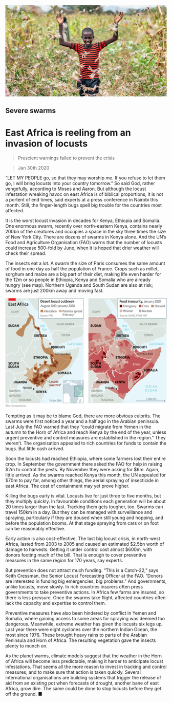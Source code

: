 ![](./images/20200201_MAP003_2.jpg)

## Severe swarms

# East Africa is reeling from an invasion of locusts

> Prescient warnings failed to prevent the crisis

> Jan 30th 2020

“LET MY PEOPLE go, so that they may worship me. If you refuse to let them go, I will bring locusts into your country tomorrow.” So said God, rather vengefully, according to Moses and Aaron. But although the locust infestation wreaking havoc on east Africa is of biblical proportions, it is not a portent of end times, said experts at a press conference in Nairobi this month. Still, the finger-length bugs spell big trouble for the countries most affected.

It is the worst locust invasion in decades for Kenya, Ethiopia and Somalia. One enormous swarm, recently over north-eastern Kenya, contains nearly 200bn of the creatures and occupies a space in the sky three times the size of New York City. There are dozens of swarms in Kenya alone. And the UN’s Food and Agriculture Organisation (FAO) warns that the number of locusts could increase 500-fold by June, when it is hoped that drier weather will check their spread.

The insects eat a lot. A swarm the size of Paris consumes the same amount of food in one day as half the population of France. Crops such as millet, sorghum and maize are a big part of their diet, making life even harder for the 12m or so people in Ethiopia, Kenya and Somalia who are already hungry (see map). Northern Uganda and South Sudan are also at risk; swarms are just 200km away and moving fast.

![](./images/20200201_MAM937_1.png)

Tempting as it may be to blame God, there are more obvious culprits. The swarms were first noticed a year and a half ago in the Arabian peninsula. Last July the FAO warned that they “could migrate from Yemen in the autumn to the Horn of Africa and reach Kenya by the end of the year, unless urgent preventive and control measures are established in the region.” They weren’t. The organisation appealed to rich countries for funds to contain the bugs. But little cash arrived.

Soon the locusts had reached Ethiopia, where some farmers lost their entire crop. In September the government there asked the FAO for help in raising $2m to control the pests. By November they were asking for $6m. Again, little arrived. As the swarms reached Kenya this month, the UN appealed for $70m to pay for, among other things, the aerial spraying of insecticide in east Africa. The cost of containment may yet prove higher.

Killing the bugs early is vital. Locusts live for just three to five months, but they multiply quickly. In favourable conditions each generation will be about 20 times larger than the last. Tracking them gets tougher, too. Swarms can travel 150km in a day. But they can be managed with surveillance and spraying, particularly if they are doused when still young and hopping, and before the population booms. At that stage spraying from cars or on foot can be reasonably effective.

Early action is also cost-effective. The last big locust crisis, in north-west Africa, lasted from 2003 to 2005 and caused an estimated $2.5bn worth of damage to harvests. Getting it under control cost almost $600m, with donors footing much of the bill. That is enough to cover preventive measures in the same region for 170 years, say experts.

But prevention does not attract much funding. “This is a Catch-22,” says Keith Cressman, the Senior Locust Forecasting Officer at the FAO. “Donors are interested in funding big emergencies, big problems.” And governments, unlike locusts, move slowly. In rich countries insurers often press governments to take preventive actions. In Africa few farms are insured, so there is less pressure. Once the swarms take flight, affected countries often lack the capacity and expertise to control them.

Preventive measures have also been hindered by conflict in Yemen and Somalia, where gaining access to some areas for spraying was deemed too dangerous. Meanwhile, extreme weather has given the locusts six legs up. Last year there were eight cyclones over the northern Indian Ocean, the most since 1976. These brought heavy rains to parts of the Arabian Peninsula and Horn of Africa. The resulting vegetation gave the insects plenty to munch on.

As the planet warms, climate models suggest that the weather in the Horn of Africa will become less predictable, making it harder to anticipate locust infestations. That seems all the more reason to invest in tracking and control measures, and to make sure that action is taken quickly. Several international organisations are building systems that trigger the release of aid from an existing pot when forecasts of drought, another bane of east Africa, grow dire. The same could be done to stop locusts before they get off the ground. ■
